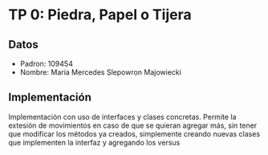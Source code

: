 # TP 0: Piedra, Papel o Tijera

## Datos
  - Padron: 109454
  - Nombre: Maria Mercedes Slepowron Majowiecki

## Implementación

Implementación con uso de interfaces y clases concretas. Permite la extesión de movimientos en caso de que se quieran agregar más, 
sin tener que modificar los métodos ya creados, simplemente creando nuevas clases que implementen la interfaz y agregando los versus 
